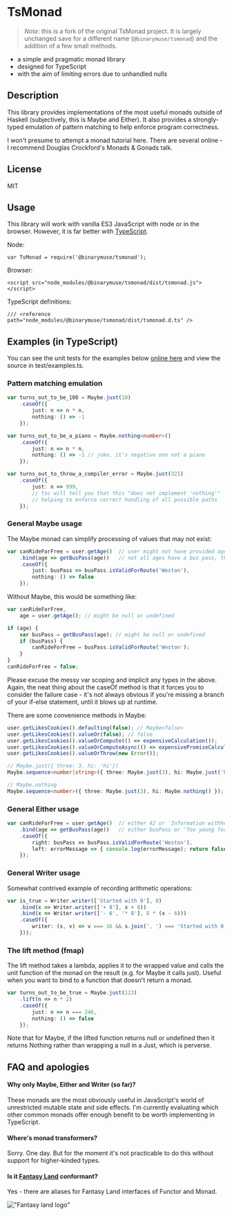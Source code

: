 # TsMonad

> *Note*: this is a fork of the original TsMonad project. It is largely unchanged save for a different name (`@binarymuse/tsmonad`) and the addition of a few small methods.

* a simple and pragmatic monad library
* designed for TypeScript
* with the aim of limiting errors due to unhandled nulls

## Description
This library provides implementations of the most useful monads outside of Haskell (subjectively, this is Maybe and Either). It also provides a strongly-typed emulation of pattern matching to help enforce program correctness.

I won't presume to attempt a monad tutorial here. There are several online - I recommend Douglas Crockford's Monads & Gonads talk.

## License
MIT

## Usage
This library will work with vanilla ES3 JavaScript with node or in the browser. However, it is far better with [TypeScript](http://www.typescriptlang.org).

Node:

    var TsMonad = require('@binarymuse/tsmonad');

Browser:

    <script src="node_modules/@binarymuse/tsmonad/dist/tsmonad.js"></script>

TypeScript definitions:

    /// <reference path="node_modules/@binarymuse/tsmonad/dist/tsmonad.d.ts" />

## Examples (in TypeScript)
You can see the unit tests for the examples below [online here](https://cbowdon.github.io/tests/TsMonad) and view the source in test/examples.ts.

### Pattern matching emulation

```ts
var turns_out_to_be_100 = Maybe.just(10)
    .caseOf({
        just: n => n * n,
        nothing: () => -1
    });

var turns_out_to_be_a_piano = Maybe.nothing<number>()
    .caseOf({
        just: n => n * n,
        nothing: () => -1 // joke, it's negative one not a piano
    });

var turns_out_to_throw_a_compiler_error = Maybe.just(321)
    .caseOf({
        just: n => 999,
        // tsc will tell you that this "does not implement 'nothing'"
        // helping to enforce correct handling of all possible paths
    });
```

### General Maybe usage

The Maybe monad can simplify processing of values that may not exist:

```ts
var canRideForFree = user.getAge()  // user might not have provided age, this is a Maybe<number>
    .bind(age => getBusPass(age))   // not all ages have a bus pass, this is a Maybe<BusPass>
    .caseOf({
        just: busPass => busPass.isValidForRoute('Weston'),
        nothing: () => false
    });
 ```

Without Maybe, this would be something like:

```ts
var canRideForFree,
    age = user.getAge(); // might be null or undefined

if (age) {
    var busPass = getBusPass(age); // might be null or undefined
    if (busPass) {
        canRideForFree = busPass.isValidForRoute('Weston');
    }
}
canRideForFree = false;
```

Please excuse the messy var scoping and implicit any types in the above. Again, the neat thing about the caseOf method is that it forces you to consider the failure case - it's not always obvious if you're missing a branch of your if-else statement, until it blows up at runtime.

There are some convenience methods in Maybe:

```ts
user.getLikesCookies().defaulting(false); // Maybe<false>
user.getLikesCookies().valueOr(false); // false
user.getLikesCookies().valueOrCompute(() => expensiveCalculation());
user.getLikesCookies().valueOrComputeAsync(() => expensivePromiseCalculation()); // returns a Promise
user.getLikesCookies().valueOrThrow(new Error());

// Maybe.just({ three: 3, hi: 'hi'})
Maybe.sequence<number|string>({ three: Maybe.just(3), hi: Maybe.just('hi') });

// Maybe.nothing
Maybe.sequence<number>({ three: Maybe.just(3), hi: Maybe.nothing() });
```

### General Either usage

```ts
var canRideForFree = user.getAge()  // either 42 or 'Information withheld' - type of Either<string,number>
    .bind(age => getBusPass(age))   // either busPass or 'Too young for a bus pass' - type of Either<string,BusPass>
    .caseOf({
        right: busPass => busPass.isValidForRoute('Weston'),
        left: errorMessage => { console.log(errorMessage); return false; }
    });
```

### General Writer usage

Somewhat contrived example of recording arithmetic operations:

```ts
var is_true = Writer.writer(['Started with 0'], 0)
    .bind(x => Writer.writer(['+ 8'], x + 8))
    .bind(x => Writer.writer(['- 6', '* 8'], 8 * (x - 6)))
    .caseOf({
        writer: (s, v) => v === 16 && s.join(', ') === 'Started with 0, + 8, - 6, * 8'
    }));
```

### The lift method (fmap)

The lift method takes a lambda, applies it to the wrapped value and calls the unit function of the monad on the result (e.g. for Maybe it calls just). Useful when you want to bind to a function that doesn't return a monad.

```ts
var turns_out_to_be_true = Maybe.just(123)
    .lift(n => n * 2)
    .caseOf({
        just: n => n === 246,
        nothing: () => false
    });
```

Note that for Maybe, if the lifted function returns null or undefined then it returns Nothing rather than wrapping a null in a Just, which is perverse.

## FAQ and apologies
#### Why only Maybe, Either and Writer (so far)?

These monads are the most obviously useful in JavaScript's world of unrestricted mutable state and side effects. I'm currently evaluating which other common monads offer enough benefit to be worth implementing in TypeScript.

#### Where's monad transformers?

Sorry. One day. But for the moment it's not practicable to do this without support for higher-kinded types.

#### Is it [Fantasy Land](https://github.com/fantasyland/fantasy-land) conformant?

Yes - there are aliases for Fantasy Land interfaces of Functor and Monad.

!["Fantasy land logo"](https://raw.github.com/fantasyland/fantasy-land/master/logo.png)
